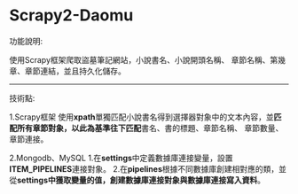 # Scrapy2-Daomu

功能說明:

使用Scrapy框架爬取盜墓筆記網站，小說書名、小說開頭名稱、
章節名稱、第幾章、章節連結，並且持久化儲存。

----------------------------------------------------------
技術點:

1.Scrapy框架
  使用**xpath**單獨匹配小說書名得到選擇器對象中的文本內容，並**匹配所有章節對象，以此為基準往下匹配**書名、書的標題、章節名稱、
  章節數量、章節連接。
  
2.Mongodb、MySQL
   1.在**settings**中定義數據庫連接變量，設置**ITEM_PIPELINES**連接對象。
   2.在**pipelines**根據不同數據庫創建相對應的類，並從**settings中獲取變量的值，創建數據庫連接對象與數據庫連接寫入資料**。

